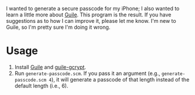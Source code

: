 I wanted to generate a secure passcode for my iPhone; I also wanted to
learn a little more about
[Guile](https://www.gnu.org/software/guile/).  This program is the
result.  If you have suggestions as to how I can improve it, please
let me know.  I'm new to Guile, so I'm pretty sure I'm doing it wrong.

# Usage

1. Install [Guile](https://www.gnu.org/software/guile/) and
   [guile-gcrypt](https://notabug.org/cwebber/guile-gcrypt).
2. Run `generate-passcode.scm`.  If you pass it an argument (e.g.,
   `generate-passcode.scm 4`), it will generate a passcode of that
   length instead of the default length (i.e., 6).
